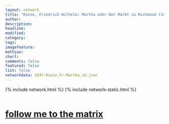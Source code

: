 ```yaml
---
layout: network
title: "Riese, Friedrich Wilhelm: Martha oder Der Markt zu Richmond (1847)"
author:
description:
headline:
modified:
category:
tags: 
imagefeature: 
mathjax: 
chart: 
comments: false
featured: false
list: false
networkdata: 1847-Riese_Fr-Martha_od.json
---
```

{% include network.html %}
{% include network-static.html %}
<div class="row">
  <div class="small-5 small-centered columns"><a href="/matrix307"><h1>follow me to the matrix</h1></a>
</div>
</div>
